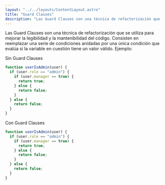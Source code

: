 ```yaml
---
layout: "../../layouts/ContentLayout.astro"
title: "Guard Clauses"
description: "Las Guard Clauses son una técnica de refactorización que se utiliza para mejorar la legibilidad y la mantenibilidad del código."
---
```


Las Guard Clauses son una técnica de refactorización que se utiliza para
mejorar la legibilidad y la mantenibilidad del código. Consisten en
reemplazar una serie de condiciones anidadas por una única condición que
evalúa si la variable en cuestión tiene un valor válido. Ejemplo:

Sin Guard Clauses

```js
function userIsAdmin(user) {
  if (user.role == "admin") {
    if (user.manager == true) {
      return true;
    } else {
      return false;
    }
  } else {
    return false;
  }
}
```

Con Guard Clauses

```js
function userIsAdmin(user) {
  if (user.role == "admin") {
    if (user.manager == true) {
      return true;
    } else {
      return false;
    }
  } else {
    return false;
  }
}
```
